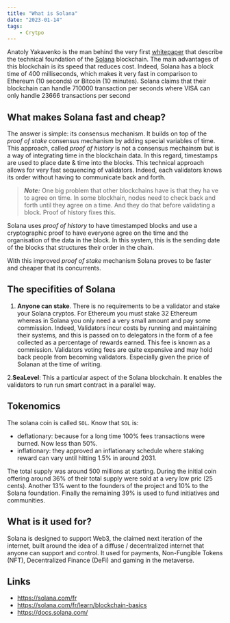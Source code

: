 ```yaml
---
title: "What is Solana"
date: "2023-01-14"
tags:
    - Crytpo
---
```



Anatoly Yakavenko is the man behind the very first [whitepaper](https://solana.com/solana-whitepaper.pdf) that describe the technical foundation of the [Solana](https://solana.com/fr) blockchain. The main advantages of this blockchain is its speed that reduces cost. Indeed, Solana has a block time of 400 milliseconds, which makes it very fast in comparison to Ethereum (10 seconds) or Bitcoin (10 minutes). Solana claims that their blockchain can handle 710000 transaction per seconds where VISA can only handle 23666 transactions per second

## What makes Solana fast and cheap?

The answer is simple: its consensus mechanism. It builds on top of the *proof of stake* consensus mechanism by adding special variables of time. This approach, called *proof of history* is not a consensus mechainsm but is a way of integrating time in the blockchain data. In this regard, timestamps are used to place date & time into the blocks. This technical approach allows for very fast sequencing of validators. Indeed, each validators knows its order without having to communicate back and forth.

> **_Note:_**  One big problem that other blockchains have is that they ha ve to agree on time. In some blockhain, nodes need to check back and forth until they agree on a time. And they do that before validating a block. Proof of history fixes this.

Solana uses *proof of history* to have timestamped blocks and use a cryptographic proof to have everyone agree on the time and the organisation of the data in the block. In this system, this is the sending date of the blocks that structures their order in the chain.

With this improved *proof of stake* mechanism Solana proves to be faster and cheaper that its concurrents.

## The specifities of Solana

1. **Anyone can stake**. There is no requirements to be a validator and stake your Solana cryptos. For Ethereum you must stake 32 Ethereum whereas in Solana you only need a very small amount and pay some commission. Indeed, Validators incur costs by running and maintaining their systems, and this is passed on to delegators in the form of a fee collected as a percentage of rewards earned. This fee is known as a commission. Validators voting fees are quite expensive and may hold back people from becoming validators. Especially given the price of Solanan at the time of writing.

2.**SeaLevel**: This a particular aspect of the Solana blockchain. It enables the validators to run run smart contract in a parallel way.

## Tokenomics

The solana coin is called `SOL`. Know that `SOL` is:

- deflationary: because for a long time 100% fees transactions were burned. Now less than 50%.
- inflationary: they approved an inflationary schedule where staking reward can vary until hitting 1.5% in around 2031.

The total supply was around 500 millions at starting. During the initial coin offering around 36% of their total supply were sold at a very low pric (25 cents). Another 13% went to the founders of the project and 10% to the Solana foundation. Finally the remaining 39% is used to fund initiatives and communities.

## What is it used for?

Solana is designed to support Web3, the claimed next iteration of the internet, built around the idea of a diffuse / decentralized internet that anyone can support and control. It used for payments, Non-Fungible Tokens (NFT), Decentralized Finance (DeFi) and gaming in the metaverse.

## Links

- https://solana.com/fr
- https://solana.com/fr/learn/blockchain-basics
- https://docs.solana.com/
